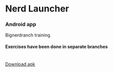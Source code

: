 # Nerd Launcher
### Android app
Bignerdranch training

#### Exercises have been done in separate branches

#
[Download apk](/raw/master/rmfiles/nerdlauncher.apk)
